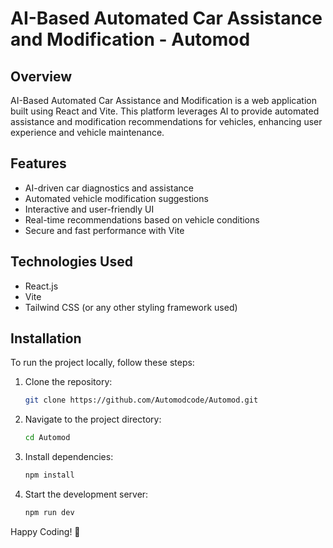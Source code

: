 
# AI-Based Automated Car Assistance and Modification - Automod

## Overview
AI-Based Automated Car Assistance and Modification is a web application built using React and Vite. This platform leverages AI to provide automated assistance and modification recommendations for vehicles, enhancing user experience and vehicle maintenance.

## Features
- AI-driven car diagnostics and assistance
- Automated vehicle modification suggestions
- Interactive and user-friendly UI
- Real-time recommendations based on vehicle conditions
- Secure and fast performance with Vite

## Technologies Used
- React.js
- Vite
- Tailwind CSS (or any other styling framework used)

## Installation

To run the project locally, follow these steps:

1. Clone the repository:
   ```sh
   git clone https://github.com/Automodcode/Automod.git
   ```
2. Navigate to the project directory:
   ```sh
   cd Automod
   ```
3. Install dependencies:
   ```sh
   npm install
   ```
4. Start the development server:
   ```sh
   npm run dev
   ```

Happy Coding! 🚀

